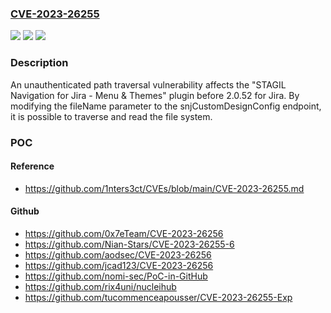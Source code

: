### [CVE-2023-26255](https://cve.mitre.org/cgi-bin/cvename.cgi?name=CVE-2023-26255)
![](https://img.shields.io/static/v1?label=Product&message=n%2Fa&color=blue)
![](https://img.shields.io/static/v1?label=Version&message=n%2Fa&color=blue)
![](https://img.shields.io/static/v1?label=Vulnerability&message=n%2Fa&color=brighgreen)

### Description

An unauthenticated path traversal vulnerability affects the "STAGIL Navigation for Jira - Menu & Themes" plugin before 2.0.52 for Jira. By modifying the fileName parameter to the snjCustomDesignConfig endpoint, it is possible to traverse and read the file system.

### POC

#### Reference
- https://github.com/1nters3ct/CVEs/blob/main/CVE-2023-26255.md

#### Github
- https://github.com/0x7eTeam/CVE-2023-26256
- https://github.com/Nian-Stars/CVE-2023-26255-6
- https://github.com/aodsec/CVE-2023-26256
- https://github.com/jcad123/CVE-2023-26256
- https://github.com/nomi-sec/PoC-in-GitHub
- https://github.com/rix4uni/nucleihub
- https://github.com/tucommenceapousser/CVE-2023-26255-Exp

